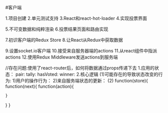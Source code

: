 #客户端

1.项目创建
2.单元测试支持
3.React和react-hot-loader
4.实现投票界面

5.不可变数据和纯粹渲染
6.投票结果页面和路由实现

7.初识客户端的Redux Store
8.让React从Redux中获取数据

9.设置socket.io客户端
10.接受来自服务器端的actions
11.从react组件中指派actions
12.使用Redux Middleware发送actions到服务端

//存在问题:使用了react-router后，如何将数据通过props传递下去
1.应用的状态：
  pair:
  tally:
  hasVoted:
  winner:
2.核心逻辑
  (1)可能存在的导致状态改变的行为:
     1)用户的操作行为：
     2)来自服务端状态的更新：
  (2)
function(store){
  function(next){
    function(action){
  
    }
  }
}


